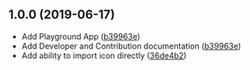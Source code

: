## 1.0.0 (2019-06-17)

* Add Playground App ([b39963e](https://github.com/artyorsh/react-native-eva-icons/commit/b39963e))
* Add Developer and Contribution documentation ([b39963e](https://github.com/artyorsh/react-native-eva-icons/commit/b39963e))
* Add ability to import icon directly ([36de4b2](https://github.com/artyorsh/react-native-eva-icons/commit/36de4b2))
